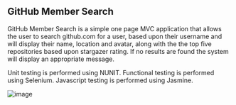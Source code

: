 GitHub Member Search
--------------------

GitHub Member Search is a simple one page MVC application that allows the user to search github.com for a user, based upon their username and will display their name, location and avatar, along with the the top five repositories based upon stargazer rating.
If no results are found the system will display an appropriate message. 

Unit testing is performed using NUNIT. 
Functional testing is performed using Selenium. 
Javascript testing is performed using Jasmine.

![image](https://user-images.githubusercontent.com/28151071/77829651-4130e300-711b-11ea-8830-e4544b32b77f.png)
